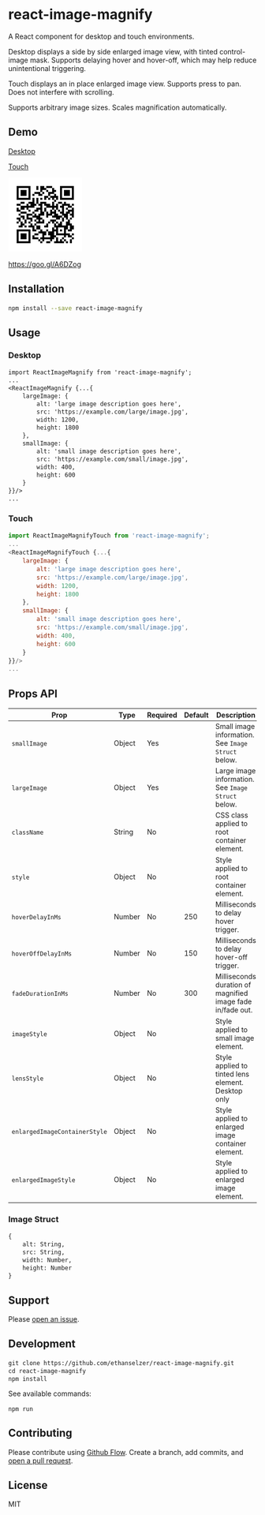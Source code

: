 # react-image-magnify

A React component for desktop and touch environments.

Desktop displays a side by side enlarged image view, with tinted control-image mask.
Supports delaying hover and hover-off, which may help reduce unintentional triggering.

Touch displays an in place enlarged image view.
Supports press to pan. Does not interfere with scrolling.

Supports arbitrary image sizes. Scales magnification automatically.

## Demo
[Desktop](https://react-image-magnify-egeoxscwwk.now.sh/)

[Touch](https://goo.gl/A6DZog)

<img src="./docs/qr-2.png?raw=true" alt="Touch Demo"/>

https://goo.gl/A6DZog

## Installation

```sh
npm install --save react-image-magnify
```

## Usage
### Desktop

```JSX
import ReactImageMagnify from 'react-image-magnify';
...
<ReactImageMagnify {...{
    largeImage: {
        alt: 'large image description goes here',
        src: 'https://example.com/large/image.jpg',
        width: 1200,
        height: 1800
    },
    smallImage: {
        alt: 'small image description goes here',
        src: 'https://example.com/small/image.jpg',
        width: 400,
        height: 600
    }
}}/>
...
```
### Touch

```JavaScript
import ReactImageMagnifyTouch from 'react-image-magnify';
...
<ReactImageMagnifyTouch {...{
    largeImage: {
        alt: 'large image description goes here',
        src: 'https://example.com/large/image.jpg',
        width: 1200,
        height: 1800
    },
    smallImage: {
        alt: 'small image description goes here',
        src: 'https://example.com/small/image.jpg',
        width: 400,
        height: 600
    }
}}/>
...
```

## Props API

| Prop                          | Type   | Required | Default | Description                                                |
|-------------------------------|--------|----------|---------|------------------------------------------------------------|
| `smallImage`                  | Object | Yes      |         | Small image information. See `Image Struct` below.         |
| `largeImage`                  | Object | Yes      |         | Large image information. See `Image Struct` below.         |
| `className`                   | String | No       |         | CSS class applied to root container element.               |
| `style`                       | Object | No       |         | Style applied to root container element.                   |
| `hoverDelayInMs`              | Number | No       | 250     | Milliseconds to delay hover trigger.                       |
| `hoverOffDelayInMs`           | Number | No       | 150     | Milliseconds to delay hover-off trigger.                   |
| `fadeDurationInMs`            | Number | No       | 300     | Milliseconds duration of magnified image fade in/fade out. |
| `imageStyle`                  | Object | No       |         | Style applied to small image element.                      |
| `lensStyle`                   | Object | No       |         | Style applied to tinted lens element. Desktop only         |
| `enlargedImageContainerStyle` | Object | No       |         | Style applied to enlarged image container element.         |
| `enlargedImageStyle`          | Object | No       |         | Style applied to enlarged image element.                   |

### Image Struct
```
{
    alt: String,
    src: String,
    width: Number,
    height: Number
}
```

## Support

Please [open an issue](https://github.com/ethanselzer/react-image-magnify/issues).

## Development

```ssh
git clone https://github.com/ethanselzer/react-image-magnify.git
cd react-image-magnify
npm install
```
See available commands:
```ssh
npm run
```

## Contributing

Please contribute using [Github Flow](https://guides.github.com/introduction/flow/). Create a branch,
add commits, and [open a pull request](https://github.com/ethanselzer/react-image-magnify/compare/).

## License

MIT
